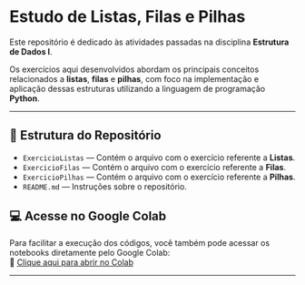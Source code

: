 # Estudo de Listas, Filas e Pilhas

Este repositório é dedicado às atividades passadas na disciplina **Estrutura de Dados I**.  

Os exercícios aqui desenvolvidos abordam os principais conceitos relacionados a **listas**, **filas** e **pilhas**, com foco na implementação e aplicação dessas estruturas utilizando a linguagem de programação **Python**.

---

## 📁 Estrutura do Repositório

- `ExercicioListas` —  Contém o arquivo com o exercício referente a **Listas**. 
- `ExercicioFilas` —  Contém o arquivo com o exercício referente a **Filas**.
- `ExercicioPilhas` —  Contém o arquivo com o exercício referente a **Pilhas**.
- `README.md` —  Instruções sobre o repositório.

## 💻 Acesse no Google Colab

Para facilitar a execução dos códigos, você também pode acessar os notebooks diretamente pelo Google Colab:  
🔗 [Clique aqui para abrir no Colab](https://colab.research.google.com/drive/1RK76t2veK6zNHKh8EUBapua0DYJ5i_pt?usp=sharing)

---
